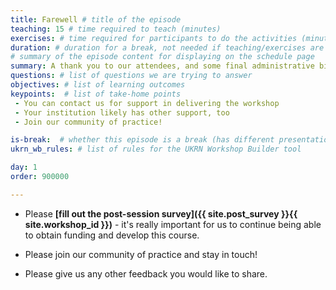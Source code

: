 ```yaml
---
title: Farewell # title of the episode
teaching: 15 # time required to teach (minutes)
exercises: # time required for participants to do the activities (minutes)
duration: # duration for a break, not needed if teaching/exercises are present (minutes)
# summary of the episode content for displaying on the schedule page
summary: A thank you to our attendees, and some final administrative bits and bobs.
questions: # list of questions we are trying to answer
objectives: # list of learning outcomes
keypoints:  # list of take-home points
 - You can contact us for support in delivering the workshop
 - Your institution likely has other support, too
 - Join our community of practice!

is-break:  # whether this episode is a break (has different presentation)
ukrn_wb_rules: # list of rules for the UKRN Workshop Builder tool

day: 1
order: 900000

---
```


* Please **[fill out the post-session survey]({{ site.post_survey }}{{ site.workshop_id }})** - it's really important for us to continue being able to obtain funding and develop this course.

* Please join our community of practice and stay in touch!

* Please give us any other feedback you would like to share.
